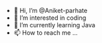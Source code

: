 - 👋 Hi, I’m @Aniket-parhate
- 👀 I’m interested in coding
- 🌱 I’m currently learning Java
- 📫 How to reach me ...

